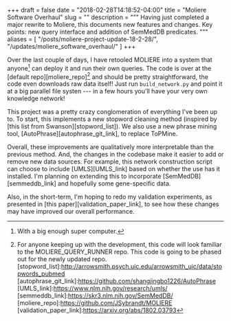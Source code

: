+++ 
draft = false
date = "2018-02-28T14:18:52-04:00"
title = "Moliere Software Overhaul"
slug = "" 
description = """
  Having just completed a major rewrite to Moliere, this documents new features
  and changes. Key points: new query interface and addition of SemMedDB
  predicates.
"""
aliases = [
  "/posts/moliere-project-update-18-2-28/",
  "/updates/moliere_software_overhaul/"
]
+++

Over the last couple of days, I have retooled MOLIERE into a system that anyone[^1] can deploy it and run their own queries.
The code is over at the [default repo][moliere_repo][^2] and should be pretty straightforward, the code even downloads raw data itself!
Just run `build_network.py` and point it at a big parallel file systen --- in a few hours you'll have your very own knowledge network!

This project was a pretty crazy conglomeration of everything I've been up to.
To start, this implements a new stopword cleaning method (inspired by [this list from Swanson][stopword_list]).
We also use a new phrase mining tool, [AutoPhrase][autophrase_git_link], to replace ToPMine.

Overall, these improvements are qualitatively more interpretable than the previous method.
And, the changes in the codebase make it easier to add or remove new data sources.
For example, this network construction script can choose to include [UMLS][UMLS_link] based on whether the use has it installed.
I'm planning on extending this to incorporate [SemMedDB][semmeddb_link] and hopefully some gene-specific data.

Also, in the short-term, I'm hoping to redo my validation experiments, as presented in [this paper][validation_paper_link], to see how these changes may have improved our overall performance.


[^1]: With a big enough super computer.
[^2]: For anyone keeping up with the development, this code will look familiar to the MOLIERE\_QUERY\_RUNNER repo. This code is going to be phased out for the newly updated repo.
[stopword_list]:http://arrowsmith.psych.uic.edu/arrowsmith_uic/data/stopwords_pubmed
[autophrase_git_link]:https://github.com/shangjingbo1226/AutoPhrase
[UMLS_link]:https://www.nlm.nih.gov/research/umls/
[semmeddb_link]:https://skr3.nlm.nih.gov/SemMedDB/
[moliere_repo]:https://github.com/JSybrandt/MOLIERE
[validation_paper_link]:https://arxiv.org/abs/1802.03793
